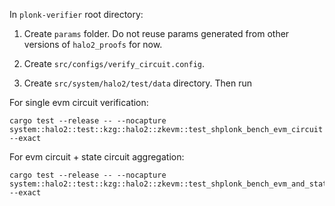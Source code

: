 In `plonk-verifier` root directory:

1. Create `params` folder. Do not reuse params generated from other versions of `halo2_proofs` for now.

2. Create `src/configs/verify_circuit.config`.

3. Create `src/system/halo2/test/data` directory. Then run

For single evm circuit verification:

```
cargo test --release -- --nocapture system::halo2::test::kzg::halo2::zkevm::test_shplonk_bench_evm_circuit --exact
```

For evm circuit + state circuit aggregation:

```
cargo test --release -- --nocapture system::halo2::test::kzg::halo2::zkevm::test_shplonk_bench_evm_and_state --exact
```
